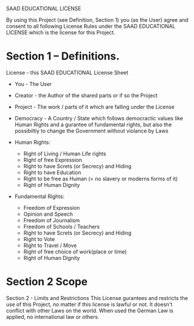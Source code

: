 SAAD EDUCATIONAL LICENSE

By using this Project (see Definition, Section 1) you (as the User) agree and consent to all following License Rules under the SAAD EDUCATIONAL LICENSE which is the license for this Project.

# Section 1 – Definitions.

License - this SAAD EDUCATIONAL License Sheet
* You - The User 
* Creator - the Author of the shared parts or if so the Project
* Project - The work / parts of it which are falling under the License
* Democracy - A Country / State which follows democractic values like Human Rights and a gurantee of fundamental rights, but also the possibiltiy to change the Government without violance by Laws 
* Human Rights: 
  * Right of Living / Human Life rights
  * Right of free Expression
  * Right to have Screts (or Secrecy) and Hiding
  * Right to have Education
  * Right to be free as Human (= no slavery or moderns forms of it)
  * Right of Human Dignity

* Fundamental Rights: 
  * Freedom of Expression 
  * Opinion and Speech
  * Freedom of Journalism
  * Freedom of Schools / Teachers
  * Right to have Screts (or Secrecy) and Hiding
  * Right to Vote
  * Right to Travel / Move
  * Right of free choice of work(place or time)
  * Right of Human Dignity

# Section 2 Scope


Section 2 - Limits and Restrictions
This License gurantees and restricts the use of this Project, no matter if this license is lawful or not.
It doesn't conflict with other Laws on the world. When used the German Law is applied, no international law or others.
